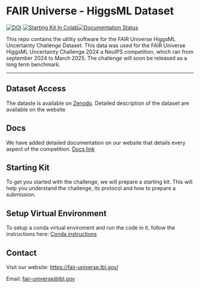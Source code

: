 # FAIR Universe - HiggsML Dataset

[![DOI](https://zenodo.org/badge/DOI/10.5281/zenodo.15131565.svg)](https://doi.org/10.5281/zenodo.15131565) [![Starting Kit In Colab](https://colab.research.google.com/assets/colab-badge.svg)](https://colab.research.google.com/github/FAIR-Universe/FAIR_Universe_dataset/blob/main/StartingKit_HiggsML_Dataset.ipynb)[![Documentation Status](https://readthedocs.org/projects/black-swan-pkg/badge/?version=latest)](https://fair-universe-dataset-public.readthedocs.io/en/latest/?badge=latest)


This repo contains the utility software for the FAIR Universe HiggsML Uncertainty Challenge Dataset. This data was used for the FAIR Universe HiggsML Uncertainty Challenge 2024 a NeuIPS competition, which ran from september 2024 to March 2025. The challenge will soon be released as a long term benchmark.

***

## Dataset Access
The dataste is available on  [Zenodo](https://zenodo.org/records/15131565). Detailed description of the dataset are available on the website

## Docs
We have added detailed documentation on our website that details every aspect of the competition. 
[Docs link](https://fair-universe.lbl.gov/docs/) 

## Starting Kit
To get you started with the challenge, we will prepare a starting kit. This will help you understand the challenge, its protocol and how to prepare a submission.

## Setup Virtual Environment
To setup a conda virtual enviroment and run the code in it, follow the instructions here: [Conda instructions](conda/README.md)

## Contact
Visit our website: https://fair-universe.lbl.gov/

Email: fair-universe@lbl.gov
